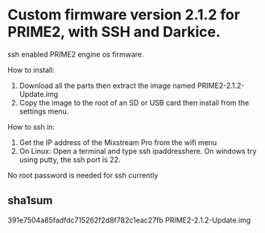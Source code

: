# Custom firmware version 2.1.2 for PRIME2, with SSH and Darkice.
ssh enabled PRIME2 engine os firmware.

How to install:
  1) Download all the parts then extract the image named PRIME2-2.1.2-Update.img
  2) Copy the image to the root of an SD or USB card then install from the settings menu.

How to ssh in:
  1) Get the IP address of the Mixstream Pro from the wifi menu
  2) On Linux: Open a terminal and type ssh ipaddresshere. On windows try using putty, the ssh port is 22.

No root password is needed for ssh currently

## sha1sum

391e7504a85fadfdc715262f2d8f782c1eac27fb  PRIME2-2.1.2-Update.img

